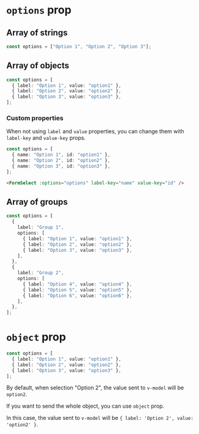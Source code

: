 # `options` prop

## Array of strings

```ts
const options = ["Option 1", "Option 2", "Option 3"];
```

## Array of objects

```ts
const options = [
  { label: "Option 1", value: "option1" },
  { label: "Option 2", value: "option2" },
  { label: "Option 3", value: "option3" },
];
```

### Custom properties

When not using `label` and `value` properties, you can change them with `label-key` and `value-key` props.

```ts
const options = [
  { name: "Option 1", id: "option1" },
  { name: "Option 2", id: "option2" },
  { name: "Option 3", id: "option3" },
];
```

```html
<FormSelect :options="options" label-key="name" value-key="id" />
```

## Array of groups

```ts
const options = [
  {
    label: "Group 1",
    options: [
      { label: "Option 1", value: "option1" },
      { label: "Option 2", value: "option2" },
      { label: "Option 3", value: "option3" },
    ],
  },
  {
    label: "Group 2",
    options: [
      { label: "Option 4", value: "option4" },
      { label: "Option 5", value: "option5" },
      { label: "Option 6", value: "option6" },
    ],
  },
];
```

# `object` prop

```ts
const options = [
  { label: "Option 1", value: "option1" },
  { label: "Option 2", value: "option2" },
  { label: "Option 3", value: "option3" },
];
```

By default, when selection "Option 2", the value sent to `v-model` will be `option2`.

If you want to send the whole object, you can use `object` prop.

In this case, the value sent to `v-model` will be `{ label: 'Option 2', value: 'option2' }`.
